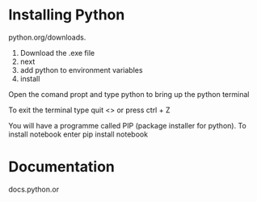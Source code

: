 Installing Python
==================

python.org/downloads.  

1. Download the .exe file
2. next
3. add python to environment variables
4. install

Open the comand propt and type python to bring up the python terminal

To exit the terminal type quit <> or press ctrl + Z

You will have a programme called PIP (package installer for python).  To install notebook enter pip install notebook






Documentation
===============
docs.python.or
